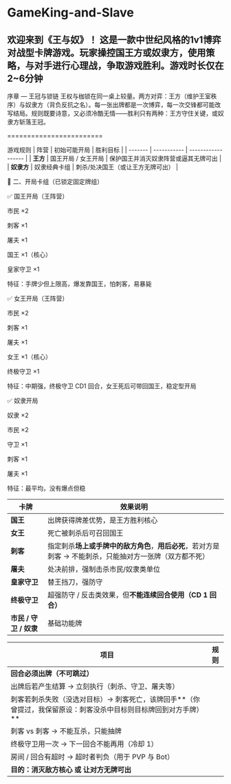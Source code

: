 # GameKing-and-Slave
欢迎来到《王与奴》！ 这是一款中世纪风格的1v1博弈对战型卡牌游戏。玩家操控国王方或奴隶方，使用策略，与对手进行心理战，争取游戏胜利。游戏时长仅在2~6分钟
-----------------------------------------------------------------------------------------------------------------------------------------------
序章 — 王冠与锁链
王权与枷锁在同一桌上较量。两方对弈：王方（维护王室秩序）与奴隶方（背负反抗之名）。每一张出牌都是一次博弈，每一次交锋都可能改写结局。规则既要诗意，又必须冷酷无情——胜利只有两种：王方守住关键，或奴隶方斩落王冠。

========================

游戏规则
| 阵营      | 初始可能开局      | 胜利目标      |
| ------- | ----------- | ------------------ |
| **王方**  | 国王开局 / 女王开局 | 保护国王并消灭奴隶阵营或逼其无牌可出 |
| **奴隶方** | 奴隶经典卡组      | 刺杀/处决国王（或让王方无牌可出）  |


📌 二、开局卡组（已锁定固定牌组）

✅ 国王开局（王阵营）

市民 ×2

刺客 ×1

屠夫 ×1

国王 ×1（核心）

皇家守卫 ×1

特征：手牌少但上限高，爆发靠国王，怕刺客，易暴毙

✅ 女王开局（王阵营）

市民 ×2

刺客 ×1

屠夫 ×1

女王 ×1（核心）

终极守卫 ×1

特征：中期强，终极守卫 CD1 回合，女王死后可带回国王，稳定型开局

✅ 奴隶开局

奴隶 ×2

市民 ×2

守卫 ×1

刺客 ×1

屠夫 ×1

特征：最平均，没有爆点但稳



| 卡牌               | 效果说明                                                       |
| ---------------- | ---------------------------------------------------------- |
| **国王**           | 出牌获得牌差优势，是王方胜利核心                                           |
| **女王**           | 死亡被刺杀后可召回国王                                                |
| **刺客**           | 指定刺杀**场上或手牌中的敌方角色**，**用后必死**，若对方是刺客 → 不能刺杀，只能抽对方一张牌（双方都不死） |
| **屠夫**           | 处决前排，强制击杀市民/奴隶类单位                                          |
| **皇家守卫**         | 替王挡刀，强防守                                                   |
| **终极守卫**         | 超强防守 / 反击类效果，但**不能连续回合使用（CD 1 回合）**                        |
| **市民 / 守卫 / 奴隶** | 基础功能牌                                                      |

| 项目                                                          | 规则 |
| ----------------------------------------------------------- | -- |
| **回合必须出牌（不可跳过）**                                            |    |
| 出牌后若产生结算 → 立刻执行（刺杀、守卫、屠夫等）                                  |    |
| 刺客若刺杀失败（没选对目标）→ 刺客死亡，该牌回手**（你曾提过，我保留原设：刺客没杀中目标则目标牌回到对方手牌）** |    |
| 刺客 vs 刺客 → 不能互杀，只能抽牌                                        |    |
| 终极守卫用一次 → 下一回合不能再用（冷却 1）                                    |    |
| 房间 / 回合有超时 → 超时者判负（用于 PVP 与 Bot）                            |    |
| **目的：消灭敌方核心 或 让对方无牌可出**                                     |    |
